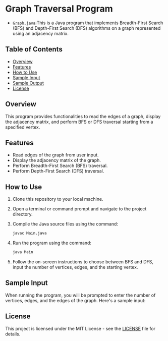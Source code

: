 # Graph Traversal Program

- [`Graph.java`:](https://github.com/ShrihariKasar/Java-Programs/blob/main/DSA/3.%20Graph/Assignment%20no%207/Graph.java)This is a Java program that implements Breadth-First Search (BFS) and Depth-First Search (DFS) algorithms on a graph represented using an adjacency matrix.

## Table of Contents

- [Overview](#overview)
- [Features](#features)
- [How to Use](#how-to-use)
- [Sample Input](#sample-input)
- [Sample Output](#sample-output)
- [License](#license)

## Overview

This program provides functionalities to read the edges of a graph, display the adjacency matrix, and perform BFS or DFS traversal starting from a specified vertex.

## Features

- Read edges of the graph from user input.
- Display the adjacency matrix of the graph.
- Perform Breadth-First Search (BFS) traversal.
- Perform Depth-First Search (DFS) traversal.

## How to Use

1. Clone this repository to your local machine.
2. Open a terminal or command prompt and navigate to the project directory.
3. Compile the Java source files using the command:

    ```bash
    javac Main.java
    ```

4. Run the program using the command:

    ```bash
    java Main
    ```

5. Follow the on-screen instructions to choose between BFS and DFS, input the number of vertices, edges, and the starting vertex.

## Sample Input

When running the program, you will be prompted to enter the number of vertices, edges, and the edges of the graph. Here's a sample input:

## License

This project is licensed under the MIT License - see the [LICENSE](LICENSE) file for details.
